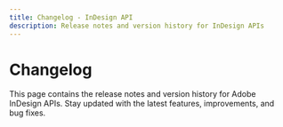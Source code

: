 ```yaml
---
title: Changelog - InDesign API
description: Release notes and version history for InDesign APIs
---
```


# Changelog

This page contains the release notes and version history for Adobe InDesign APIs. Stay updated with the latest features, improvements, and bug fixes.

